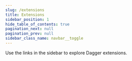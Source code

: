```yaml
---
slug: /extensions
title: Extensions
sidebar_position: 1
hide_table_of_contents: true
pagination_next: null
pagination_prev: null
sidebar_class_name: navbar__toggle
---
```


Use the links in the sidebar to explore Dagger extensions.
